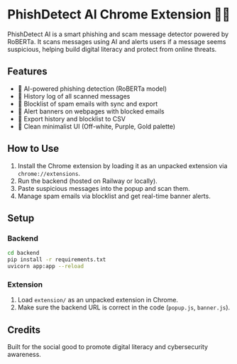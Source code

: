 # PhishDetect AI Chrome Extension 🚫📩

PhishDetect AI is a smart phishing and scam message detector powered by RoBERTa. It scans messages using AI and alerts users if a message seems suspicious, helping build digital literacy and protect from online threats.

## Features

- 🧠 AI-powered phishing detection (RoBERTa model)
- 🧾 History log of all scanned messages
- 🚫 Blocklist of spam emails with sync and export
- 📢 Alert banners on webpages with blocked emails
- 💾 Export history and blocklist to CSV
- 🎨 Clean minimalist UI (Off-white, Purple, Gold palette)

## How to Use

1. Install the Chrome extension by loading it as an unpacked extension via `chrome://extensions`.
2. Run the backend (hosted on Railway or locally).
3. Paste suspicious messages into the popup and scan them.
4. Manage spam emails via blocklist and get real-time banner alerts.

## Setup

### Backend

```bash
cd backend
pip install -r requirements.txt
uvicorn app:app --reload
```

### Extension

1. Load `extension/` as an unpacked extension in Chrome.
2. Make sure the backend URL is correct in the code (`popup.js`, `banner.js`).

## Credits

Built for the social good to promote digital literacy and cybersecurity awareness.